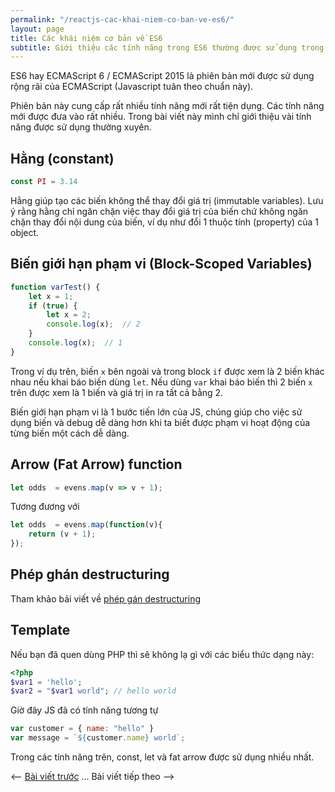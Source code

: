 ```yaml
---
permalink: "/reactjs-cac-khai-niem-co-ban-ve-es6/"
layout: page
title: Các khái niệm cơ bản về ES6
subtitle: Giới thiệu các tính năng trong ES6 thường được sử dụng trong dự án React
---
```



ES6 hay ECMAScript 6 / ECMAScript 2015 là phiên bản mới được sử dụng rộng rãi của ECMAScript (Javascript tuân theo chuẩn này).

Phiên bản này cung cấp rất nhiều tính năng mới rất tiện dụng. Các tính năng mới được đưa vào rất nhiều. Trong bài viết này mình chỉ giới thiệu vài tính năng được sử dụng thường xuyên.

## Hằng (constant)
```javascript
const PI = 3.14
```
Hằng giúp tạo các biến không thể thay đổi giá trị (immutable variables). Lưu ý rằng hằng chỉ ngăn chặn việc thay đổi giá trị của biến chứ không ngăn chặn thay đổi nội dung của biến, ví dụ như đổi 1 thuộc tính (property) của 1 object.

## Biến giới hạn phạm vi (Block-Scoped Variables)

```javascript
function varTest() {
    let x = 1;
    if (true) {
        let x = 2;
        console.log(x);  // 2
    }
    console.log(x);  // 1
}
```

Trong ví dụ trên, biến `x` bên ngoài và trong block `if` được xem là 2 biến khác nhau nếu khai báo biến dùng `let`.
Nếu dùng `var` khai báo biến thì 2 biến `x` trên được xem là 1 biến và giá trị in ra tất cả bằng 2.

Biến giới hạn phạm vi là 1 bước tiến lớn của JS, chúng giúp cho việc sử dụng biến và debug dễ dàng hơn khi ta biết được phạm vi hoạt động của từng biến một cách dễ dàng.

## Arrow (Fat Arrow) function

```javascript
let odds  = evens.map(v => v + 1);
```

Tương đương với

```javascript
let odds  = evens.map(function(v){
    return (v + 1);
});
```

## Phép ghán destructuring

Tham khảo bải viết về [phép gán destructuring](/2017-10-26-es6-destructuring/)

## Template

Nếu bạn đã quen dùng PHP thì sẽ không lạ gì với các biểu thức dạng này:

```php
<?php
$var1 = 'hello';
$var2 = "$var1 world"; // hello world
```

Giờ đây JS đã có tính năng tương tự

```javascript
var customer = { name: "hello" }
var message = `${customer.name} world`;
```

Trong các tính năng trên, const, let và fat arrow được sử dụng nhiều nhất.

<-- [Bài viết trước](/reactjs-setup-du-an-dung-webpack-nginx/)
 ...
Bài viết tiếp theo -->